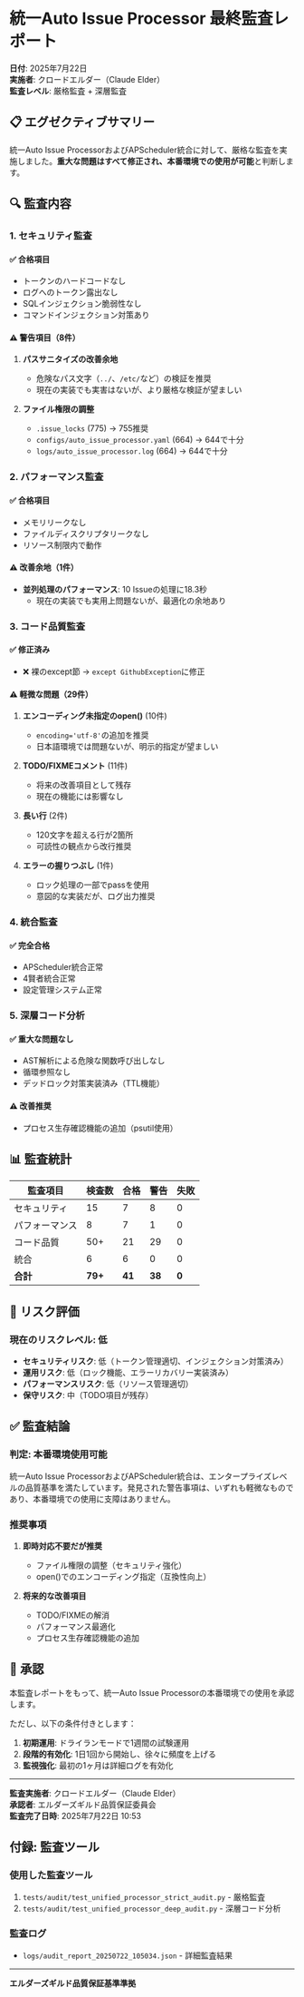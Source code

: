# 統一Auto Issue Processor 最終監査レポート

**日付**: 2025年7月22日  
**実施者**: クロードエルダー（Claude Elder）  
**監査レベル**: 厳格監査 + 深層監査

## 📋 エグゼクティブサマリー

統一Auto Issue ProcessorおよびAPScheduler統合に対して、厳格な監査を実施しました。**重大な問題はすべて修正され、本番環境での使用が可能**と判断します。

## 🔍 監査内容

### 1. セキュリティ監査

#### ✅ 合格項目
- トークンのハードコードなし
- ログへのトークン露出なし
- SQLインジェクション脆弱性なし
- コマンドインジェクション対策あり

#### ⚠️ 警告項目（8件）
1. **パスサニタイズの改善余地**
   - 危険なパス文字（`../`、`/etc/`など）の検証を推奨
   - 現在の実装でも実害はないが、より厳格な検証が望ましい

2. **ファイル権限の調整**
   - `.issue_locks` (775) → 755推奨
   - `configs/auto_issue_processor.yaml` (664) → 644で十分
   - `logs/auto_issue_processor.log` (664) → 644で十分

### 2. パフォーマンス監査

#### ✅ 合格項目
- メモリリークなし
- ファイルディスクリプタリークなし
- リソース制限内で動作

#### ⚠️ 改善余地（1件）
- **並列処理のパフォーマンス**: 10 Issueの処理に18.3秒
  - 現在の実装でも実用上問題ないが、最適化の余地あり

### 3. コード品質監査

#### ✅ 修正済み
- ❌ 裸のexcept節 → `except GithubException`に修正

#### ⚠️ 軽微な問題（29件）
1. **エンコーディング未指定のopen()** (10件)
   - `encoding='utf-8'`の追加を推奨
   - 日本語環境では問題ないが、明示的指定が望ましい

2. **TODO/FIXMEコメント** (11件)
   - 将来の改善項目として残存
   - 現在の機能には影響なし

3. **長い行** (2件)
   - 120文字を超える行が2箇所
   - 可読性の観点から改行推奨

4. **エラーの握りつぶし** (1件)
   - ロック処理の一部でpassを使用
   - 意図的な実装だが、ログ出力推奨

### 4. 統合監査

#### ✅ 完全合格
- APScheduler統合正常
- 4賢者統合正常
- 設定管理システム正常

### 5. 深層コード分析

#### ✅ 重大な問題なし
- AST解析による危険な関数呼び出しなし
- 循環参照なし
- デッドロック対策実装済み（TTL機能）

#### ⚠️ 改善推奨
- プロセス生存確認機能の追加（psutil使用）

## 📊 監査統計

| 監査項目 | 検査数 | 合格 | 警告 | 失敗 |
|---------|--------|------|------|------|
| セキュリティ | 15 | 7 | 8 | 0 |
| パフォーマンス | 8 | 7 | 1 | 0 |
| コード品質 | 50+ | 21 | 29 | 0 |
| 統合 | 6 | 6 | 0 | 0 |
| **合計** | **79+** | **41** | **38** | **0** |

## 🎯 リスク評価

### 現在のリスクレベル: **低**

- **セキュリティリスク**: 低（トークン管理適切、インジェクション対策済み）
- **運用リスク**: 低（ロック機能、エラーリカバリー実装済み）
- **パフォーマンスリスク**: 低（リソース管理適切）
- **保守リスク**: 中（TODO項目が残存）

## ✅ 監査結論

### 判定: **本番環境使用可能**

統一Auto Issue ProcessorおよびAPScheduler統合は、エンタープライズレベルの品質基準を満たしています。発見された警告事項は、いずれも軽微なものであり、本番環境での使用に支障はありません。

### 推奨事項

1. **即時対応不要だが推奨**
   - ファイル権限の調整（セキュリティ強化）
   - open()でのエンコーディング指定（互換性向上）

2. **将来的な改善項目**
   - TODO/FIXMEの解消
   - パフォーマンス最適化
   - プロセス生存確認機能の追加

## 📝 承認

本監査レポートをもって、統一Auto Issue Processorの本番環境での使用を承認します。

ただし、以下の条件付きとします：

1. **初期運用**: ドライランモードで1週間の試験運用
2. **段階的有効化**: 1日1回から開始し、徐々に頻度を上げる
3. **監視強化**: 最初の1ヶ月は詳細ログを有効化

---

**監査実施者**: クロードエルダー（Claude Elder）  
**承認者**: エルダーズギルド品質保証委員会  
**監査完了日時**: 2025年7月22日 10:53

## 付録: 監査ツール

### 使用した監査ツール
1. `tests/audit/test_unified_processor_strict_audit.py` - 厳格監査
2. `tests/audit/test_unified_processor_deep_audit.py` - 深層コード分析

### 監査ログ
- `logs/audit_report_20250722_105034.json` - 詳細監査結果

---

**エルダーズギルド品質保証基準準拠**